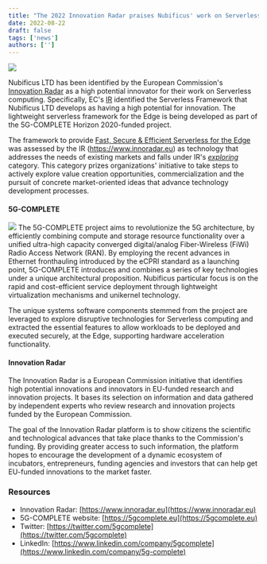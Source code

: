 ```yaml
---
title: "The 2022 Innovation Radar praises Nubificus' work on Serverless Computing"
date: 2022-08-22
draft: false
tags: ['news']
authors: ['']
---
```


![](images/ir-logo.png#floatright)


Nubificus LTD has been identified by the European Commission's [Innovation
Radar](https://www.innoradar.eu) as a high potential innovator for their work
on Serverless computing. Specifically, EC's [IR](https://www.innoradar.eu)
identified the Serverless Framework that Nubificus LTD develops as having a
high potential for innovation. The lightweight serverless framework for the
Edge is being developed as part of the 5G-COMPLETE Horizon 2020-funded project.

The framework to provide [Fast, Secure & Efficient Serverless for the
Edge](https://www.innoradar.eu/innovation/43607) was assessed by the IR
(https://www.innoradar.eu) as technology that addresses the needs of existing
markets and falls under IR's
*[exploring](https://www.innoradar.eu/methodology/#maturity-info)* category.
This category prizes organizations' initiative to take steps to actively
explore value creation opportunities, commercialization and the pursuit of
concrete market-oriented ideas that advance technology development processes.

#### 5G-COMPLETE

![](images/cropped-5g-complete-logo-horizontal.png#floatleft)
The 5G-COMPLETE project aims to revolutionize the 5G architecture, by
efficiently combining compute and storage resource functionality over a unified
ultra-high capacity converged digital/analog Fiber-Wireless (FiWi) Radio Access
Network (RAN). By employing the recent advances in Ethernet fronthauling
introduced by the eCPRI standard as a launching point, 5G-COMPLETE introduces
and combines a series of key technologies under a unique architectural
proposition. Nubificus particular focus is on the rapid and cost-efficient
service deployment through lightweight virtualization mechanisms and unikernel
technology.

The unique systems software components stemmed from the project are leveraged
to explore disruptive technologies for Serverless computing and extracted the
essential features to allow workloads to be deployed and executed securely, at
the Edge, supporting hardware acceleration functionality. 

#### Innovation Radar

The Innovation Radar is a European Commission initiative that identifies high
potential innovations and innovators in EU-funded research and innovation
projects. It bases its selection on information and data gathered by
independent experts who review research and innovation projects funded by the
European Commission.

The goal of the Innovation Radar platform is to show citizens the scientific
and technological advances that take place thanks to the Commission's funding.
By providing greater access to such information, the platform hopes to
encourage the development of a dynamic ecosystem of incubators, entrepreneurs,
funding agencies and investors that can help get EU-funded innovations to the
market faster.

### Resources

- Innovation Radar: [https://www.innoradar.eu](https://www.innoradar.eu)
- 5G-COMPLETE website: [https://5gcomplete.eu](https://5gcomplete.eu)
- Twitter: [https://twitter.com/5gcomplete](https://twitter.com/5gcomplete)
- LinkedIn: [https://www.linkedin.com/company/5gcomplete](https://www.linkedin.com/company/5g-complete)
